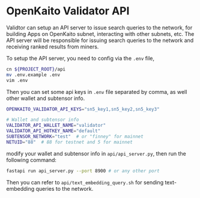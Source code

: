 # OpenKaito Validator API

Validtor can setup an API server to issue search queries to the network, for building Apps on OpenKaito subnet, interacting with other subnets, etc. The API server will be responsible for issuing search queries to the network and receiving ranked results from miners.

To setup the API server, you need to config via the `.env` file,

```bash
cn ${PROJECT_ROOT}/api
mv .env.example .env
vim .env
```

Then you can set some api keys in `.env` file separated by comma, as well other wallet and subtensor info.

```bash
OPENKAITO_VALIDATOR_API_KEYS="sn5_key1,sn5_key2,sn5_key3"

# Wallet and subtensor info
VALIDATOR_API_WALLET_NAME="validator"
VALIDATOR_API_HOTKEY_NAME="default"
SUBTENSOR_NETWORK="test"  # or "finney" for mainnet
NETUID="88"  # 88 for testnet and 5 for mainnet
```

modify your wallet and subtensor info in `api/api_server.py`, then run the following command:

```bash
fastapi run api_server.py --port 8900 # or any other port
```

Then you can refer to `api/text_embedding_query.sh` for sending text-embedding queries to the network.
